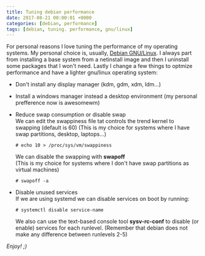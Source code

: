 ```yaml
---
title: Tuning debian performance
date: 2017-08-21 00:00:01 +0000
categories: [debian, performance]
tags: [debian, tuning. performance, gnu/linux]
---
```


For personal reasons I love tuning the performance of my operating systems.
My personal choice is, usually, [Debian GNU/Linux](https://www.debian.org/).
I always part from installing a base system from a netinstall image and then I uninstall some packages that I won't need.
Lastly I change a few things to optmize performance and have a lighter gnu/linux operating system:

- Don't install any display manager (kdm, gdm, xdm, ldm...)
- Install a windows manager instead a desktop environment (my personal prefference now is awesomewm)
- Reduce swap consumption or disable swap  
	We can edit the swappiness file tat controls the trend kernel to swapping (default is 60)
	(This is my choice for systems where I have swap partitions, desktop, laptops...)

	```console
	# echo 10 > /proc/sys/vm/swappiness
	```

	We can disable the swapping with **swapoff**  
	(This is my choice for systems where I don't have swap partitions as virtual machines)
	
	```console
	# swapoff -a
 	```

- Disable unused services  
	If we are using systemd we can disable services on boot by running:

	```console
	# systemctl disable service-name
	```

	We also can use the text-based console tool **sysv-rc-conf** to disable (or enable) services for each runlevel.
	(Remember that debian does not make any difference between runlevels 2-5)

_Enjoy! ;)_